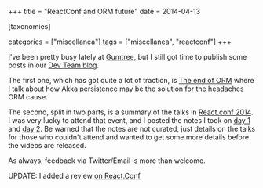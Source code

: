 +++
title = "ReactConf and ORM future"
date = 2014-04-13

[taxonomies]

categories = ["miscellanea"]
tags = ["miscellanea", "reactconf"]
+++

I've been pretty busy lately at [Gumtree](http://www.gumtree.com/), but I still got time to publish some posts in our [Dev Team blog](https://medium.com/@GumtreeDevTeam/).

<!-- more -->

The first one, which has got quite a lot of traction, is [The end of ORM](https://medium.com/@GumtreeDevTeam/the-end-of-orm-dc0540008b23) where I talk about how Akka persistence may be the solution for the headaches ORM cause.

The second, split in two parts, is a summary of the talks in [React.conf 2014](http://reactconf.com/). I was very lucky to attend that event, and I posted the notes I took on [day 1](https://medium.com/@GumtreeDevTeam/react-conf-day-1-a929d3b6e9b0) and [day 2](https://medium.com/@GumtreeDevTeam/react-conf-day-2-fcbe386ea776). Be warned that the notes are not curated, just details on the talks for those who couldn't attend and wanted to get some more details before the videos are released.

As always, feedback via Twitter/Email is more than welcome.

UPDATE: I added a review [on React.Conf](https://medium.com/@GumtreeDevTeam/react-conf-review-5eec60082282)
